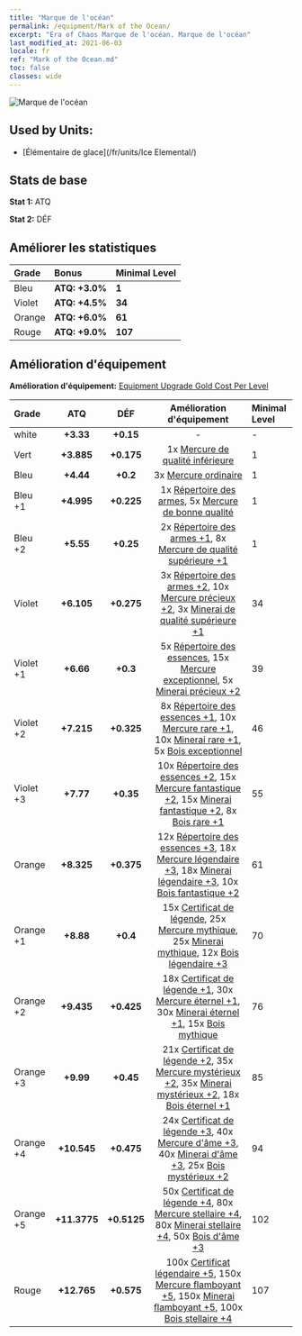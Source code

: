 ```yaml
---
title: "Marque de l'océan"
permalink: /equipment/Mark of the Ocean/
excerpt: "Era of Chaos Marque de l'océan. Marque de l'océan"
last_modified_at: 2021-06-03
locale: fr
ref: "Mark of the Ocean.md"
toc: false
classes: wide
---
```


  ![Marque de l'océan](/images/e/e_9033.png)

## Used by Units:

* [Élémentaire de glace](/fr/units/Ice Elemental/) 


## Stats de base
 **Stat 1:** ATQ

 **Stat 2:** DÉF

## Améliorer les statistiques

  |     Grade    |   Bonus | Minimal Level | 
  |:-------------|:--------|:--------------| 
  | Bleu | **ATQ: +3.0%** | **1** | 
  | Violet | **ATQ: +4.5%** | **34** | 
  | Orange | **ATQ: +6.0%** | **61** | 
  | Rouge | **ATQ: +9.0%** | **107** | 


## Amélioration d'équipement
 **Amélioration d'équipement:** [Equipment Upgrade Gold Cost Per Level](/equipment/EquipmentUpgradeCostPerLevel/) 

  |          Grade      | ATQ | DÉF | Amélioration d'équipement | Minimal Level |
  |:--------------------|:---------:|:---------:|:----------------:|:--------------|
  | white | **+3.33** | **+0.15** | - | - |
  | Vert | **+3.885** | **+0.175** | 1x [Mercure de qualité inférieure](/ItemsFR/mat_2/) | 1 |
  | Bleu | **+4.44** | **+0.2** | 3x [Mercure ordinaire](/ItemsFR/mat_8/) | 1 |
  | Bleu +1 | **+4.995** | **+0.225** | 1x [Répertoire des armes](/ItemsFR/mat_18/), 5x [Mercure de bonne qualité](/ItemsFR/mat_14/) | 1 |
  | Bleu +2 | **+5.55** | **+0.25** | 2x [Répertoire des armes +1](/ItemsFR/mat_25/), 8x [Mercure de qualité supérieure +1](/ItemsFR/mat_21/) | 1 |
  | Violet | **+6.105** | **+0.275** | 3x [Répertoire des armes +2](/ItemsFR/mat_32/), 10x [Mercure précieux +2](/ItemsFR/mat_28/), 3x [Minerai de qualité supérieure +1](/ItemsFR/mat_19/) | 34 |
  | Violet +1 | **+6.66** | **+0.3** | 5x [Répertoire des essences](/ItemsFR/mat_39/), 15x [Mercure exceptionnel](/ItemsFR/mat_35/), 5x [Minerai précieux +2](/ItemsFR/mat_26/) | 39 |
  | Violet +2 | **+7.215** | **+0.325** | 8x [Répertoire des essences +1](/ItemsFR/mat_46/), 10x [Mercure rare +1](/ItemsFR/mat_42/), 10x [Minerai rare +1](/ItemsFR/mat_40/), 5x [Bois exceptionnel](/ItemsFR/mat_34/) | 46 |
  | Violet +3 | **+7.77** | **+0.35** | 10x [Répertoire des essences +2](/ItemsFR/mat_53/), 15x [Mercure fantastique +2](/ItemsFR/mat_49/), 15x [Minerai fantastique +2](/ItemsFR/mat_47/), 8x [Bois rare +1](/ItemsFR/mat_41/) | 55 |
  | Orange | **+8.325** | **+0.375** | 12x [Répertoire des essences +3](/ItemsFR/mat_60/), 18x [Mercure légendaire +3](/ItemsFR/mat_56/), 18x [Minerai légendaire +3](/ItemsFR/mat_54/), 10x [Bois fantastique +2](/ItemsFR/mat_48/) | 61 |
  | Orange +1 | **+8.88** | **+0.4** | 15x [Certificat de légende](/ItemsFR/mat_67/), 25x [Mercure mythique](/ItemsFR/mat_63/), 25x [Minerai mythique](/ItemsFR/mat_61/), 12x [Bois légendaire +3](/ItemsFR/mat_55/) | 70 |
  | Orange +2 | **+9.435** | **+0.425** | 18x [Certificat de légende +1](/ItemsFR/mat_74/), 30x [Mercure éternel +1](/ItemsFR/mat_70/), 30x [Minerai éternel +1](/ItemsFR/mat_68/), 15x [Bois mythique](/ItemsFR/mat_62/) | 76 |
  | Orange +3 | **+9.99** | **+0.45** | 21x [Certificat de légende +2](/ItemsFR/mat_81/), 35x [Mercure mystérieux +2](/ItemsFR/mat_77/), 35x [Minerai mystérieux +2](/ItemsFR/mat_75/), 18x [Bois éternel +1](/ItemsFR/mat_69/) | 85 |
  | Orange +4 | **+10.545** | **+0.475** | 24x [Certificat de légende +3](/ItemsFR/mat_88/), 40x [Mercure d'âme +3](/ItemsFR/mat_84/), 40x [Minerai d'âme +3](/ItemsFR/mat_82/), 25x [Bois mystérieux +2](/ItemsFR/mat_76/) | 94 |
  | Orange +5 | **+11.3775** | **+0.5125** | 50x [Certificat de légende +4](/ItemsFR/mat_95/), 80x [Mercure stellaire +4](/ItemsFR/mat_91/), 80x [Minerai stellaire +4](/ItemsFR/mat_89/), 50x [Bois d'âme +3](/ItemsFR/mat_83/) | 102 |
  | Rouge | **+12.765** | **+0.575** | 100x [Certificat légendaire +5](/ItemsFR/mat_102/), 150x [Mercure flamboyant +5](/ItemsFR/mat_98/), 150x [Minerai flamboyant +5](/ItemsFR/mat_96/), 100x [Bois stellaire +4](/ItemsFR/mat_90/) | 107 |

